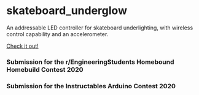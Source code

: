 # skateboard_underglow
An addressable LED controller for skateboard underlighting, with wireless control capability and an accelerometer.

[Check it out!](https://www.instructables.com/id/Longboard-Underglow/)

<h3>Submission for the r/EngineeringStudents Homebound Homebuild Contest 2020</h3>

<h3>Submission for the Instructables Arduino Contest 2020</h3>




